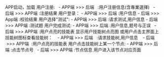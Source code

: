 APP启动，加载
用户注册:
    - APP端 >>> 后端   :用户注册信息(含專業選擇)
    - 后端  >>> APP端  :注册结果
用户登录：
    - APP端 >>> 后端   :用户信息
    - 后端  >>> App端  :校验结果
用户选择"测试":
    - APP端 >>> 后端   :请求测试,用户信息
    - 后端  >>> APP端  :测试题
用户完成测试:
    - APP端 >>> 后端   :用户信息,题号与正误
    - 后端  >>> APP端  :用户点亮的技能表
显示用户技能树点亮图
或用户点击主界面上技能树图标查看技能树：
    - APP端 >>> 后端   :请求技能树,用户信息
    - 后端  >>> APP端  :用户点亮的技能表
用户点击技能树上某一个节点:
    - APP端 >>> 后端   :点击节点号
    - 后端  >>> APP端  :节点信息
用户进入该节点对应页面
